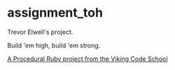 assignment_toh
==============

Trevor Elwell's project.

Build 'em high, build 'em strong.

[A Procedural Ruby project from the Viking Code School](http://www.vikingcodeschool.com)
